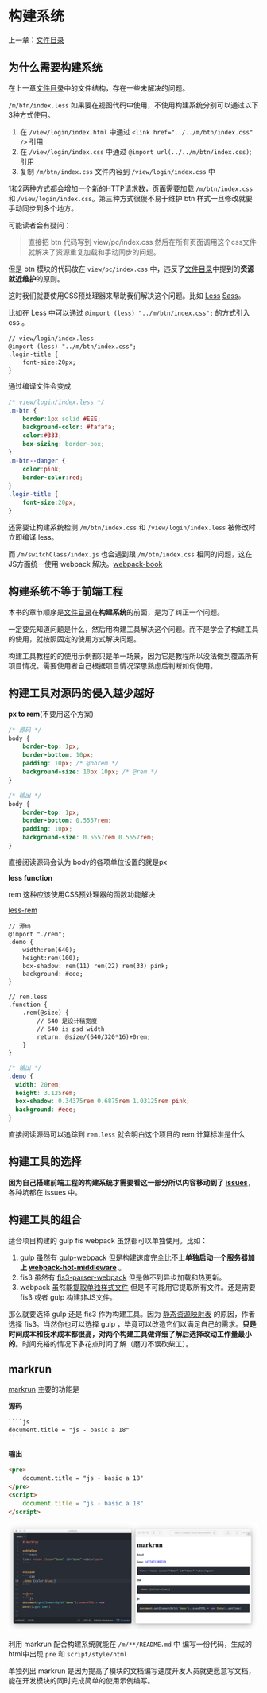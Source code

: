 # 构建系统

上一章：[文件目录](./directory.md)

## 为什么需要构建系统

在上一章[文件目录](./directory.md)中的文件结构，存在一些未解决的问题。

`/m/btn/index.less` 如果要在视图代码中使用，不使用构建系统分别可以通过以下3种方式使用。

1. 在 `/view/login/index.html` 中通过 `<link href="../../m/btn/index.css" />` 引用
2. 在 `/view/login/index.css` 中通过 `@import url(../../m/btn/index.css)`; 引用
3. 复制 `/m/btn/index.css` 文件内容到 `/view/login/index.css` 中

1和2两种方式都会增加一个新的HTTP请求数，页面需要加载 `/m/btn/index.css` 和 `/view/login/index.css`。第三种方式很傻不易于维护 btn 样式一旦修改就要手动同步到多个地方。

可能读者会有疑问：

> 直接把 btn 代码写到 view/pc/index.css 然后在所有页面调用这个css文件就解决了资源重复加载和手动同步的问题。

但是 btn 模块的代码放在 `view/pc/index.css` 中，违反了[文件目录](./directory.md)中提到的**资源就近维护**的原则。

这时我们就要使用CSS预处理器来帮助我们解决这个问题。比如 [Less](http://less.bootcss.com/) [Sass](https://www.sass.hk/)。

比如在 Less 中可以通过 `@import (less) "../m/btn/index.css";` 的方式引入 css 。

```less
// view/login/index.less
@import (less) "../m/btn/index.css";
.login-title {
    font-size:20px;
}
```

通过编译文件会变成

```css
/* view/login/index.less */
.m-btn {
	border:1px solid #EEE;
	background-color: #fafafa;
	color:#333;
	box-sizing: border-box;
}
.m-btn--danger {
	color:pink;
	border-color:red;
}
.login-title {
    font-size:20px;
}
```

还需要让构建系统检测 `/m/btn/index.css` 和 `/view/login/index.less` 被修改时立即编译 less。

而 `/m/switchClass/index.js` 也会遇到跟 `/m/btn/index.css` 相同的问题，这在JS方面统一使用 webpack 解决。[webpack-book](https://github.com/onface/webpack-book)

## 构建系统不等于前端工程

本书的章节顺序是[文件目录](./directory.md)在**构建系统**的前面，是为了纠正一个问题。

一定要先知道问题是什么，然后用构建工具解决这个问题。而不是学会了构建工具的使用，就按照固定的使用方式解决问题。

构建工具教程的的使用示例都只是单一场景，因为它是教程所以没法做到覆盖所有项目情况。需要使用者自己根据项目情况深思熟虑后判断如何使用。

## 构建工具对源码的侵入越少越好

**px to rem**(不要用这个方案)

```css
/* 源码 */
body {
    border-top: 1px;
    border-bottom: 10px;
    padding: 10px; /* @norem */
    background-size: 10px 10px; /* @rem */
}
```

```css
/* 输出 */
body {
    border-top: 1px;
    border-bottom: 0.5557rem;
    padding: 10px;
    background-size: 0.5557rem 0.5557rem;
}
```

直接阅读源码会认为 body的各项单位设置的就是px

**less function**

rem 这种应该使用CSS预处理器的函数功能解决

[less-rem](https://github.com/onface/less-rem)

```less
// 源码
@import "./rem";
.demo {
    width:rem(640);
    height:rem(100);
    box-shadow: rem(11) rem(22) rem(33) pink;
    background: #eee;
}
```

```less
// rem.less
.function {
    .rem(@size) {
        // 640 是设计稿宽度
        // 640 is psd width
        return: @size/(640/320*16)+0rem;
    }
}
```

```css
/* 输出 */
.demo {
  width: 20rem;
  height: 3.125rem;
  box-shadow: 0.34375rem 0.6875rem 1.03125rem pink;
  background: #eee;
}
```

直接阅读源码可以追踪到 `rem.less` 就会明白这个项目的 rem 计算标准是什么


## 构建工具的选择

**因为自己搭建前端工程的构建系统才需要看这一部分所以内容移动到了 [issues](https://github.com/onface/workflow/issues/1)**，各种坑都在 issues 中。

## 构建工具的组合

适合项目构建的 gulp fis webpack 虽然都可以单独使用。比如：

1. gulp 虽然有 [gulp-webpack](https://www.npmjs.com/package/gulp-webpack) 但是构建速度完全比不上**单独启动一个服务器加上 [webpack-hot-middleware](https://www.npmjs.com/package/webpack-hot-middleware)** 。
2. fis3 虽然有 [fis3-parser-webpack](https://www.npmjs.com/package/fis3-parser-webpack) 但是做不到异步加载和热更新。
3. webpack 虽然能[提取单独样式文件](https://github.com/onface/webpack-book/tree/gh-pages/6-extract-text) 但是不可能用它提取所有文件。还是需要 fis3 或者 gulp 构建非JS文件。

那么就要选择 gulp 还是 fis3 作为构建工具。因为 [静态资源映射表](http://fis.baidu.com/fis3/docs/lv3.html#%E5%9F%BA%E4%BA%8E%E9%9D%99%E6%80%81%E8%B5%84%E6%BA%90%E7%9A%84%E6%A8%A1%E5%9D%97%E5%8C%96%E6%96%B9%E6%A1%88%E8%AE%BE%E8%AE%A1) 的原因，作者选择 fis3。当然你也可以选择 gulp ，毕竟可以改造它们以满足自己的需求。**只是时间成本和技术成本都很高，对两个构建工具做详细了解后选择改动工作量最小的**。时间充裕的情况下多花点时间了解（磨刀不误砍柴工）。


## markrun

[markrun](https://github.com/markrun/markrun) 主要的功能是

**源码**

    ````js
    document.title = "js - basic a 18"
    ````

**输出**

```html
<pre>
    document.title = "js - basic a 18"
</pre>
<script>
    document.title = "js - basic a 18"
</script>
```

[![](https://github.com/markrun/markrun/raw/master/doc/media/preview.png)](https://markrun.github.io/markrun/)

利用 markrun 配合构建系统就能在 `/m/**/README.md` 中 编写一份代码，生成的html中出现 `pre` 和 `script/style/html`

单独列出 markrun 是因为提高了模块的文档编写速度开发人员就更愿意写文档，能在开发模块的同时完成简单的使用示例编写。
